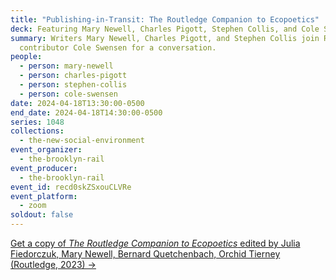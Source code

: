 ```yaml
---
title: "Publishing-in-Transit: The Routledge Companion to Ecopoetics"
deck: Featuring Mary Newell, Charles Pigott, Stephen Collis, and Cole Swensen
summary: Writers Mary Newell, Charles Pigott, and Stephen Collis join Rail
  contributor Cole Swensen for a conversation.
people:
  - person: mary-newell
  - person: charles-pigott
  - person: stephen-collis
  - person: cole-swensen
date: 2024-04-18T13:30:00-0500
end_date: 2024-04-18T14:30:00-0500
series: 1048
collections:
  - the-new-social-environment
event_organizer:
  - the-brooklyn-rail
event_producer:
  - the-brooklyn-rail
event_id: recd0skZSxouCLVRe
event_platform:
  - zoom
soldout: false
---
```

[Get a copy of *The Routledge Companion to Ecopoetics* edited by Julia Fiedorczuk, Mary Newell, Bernard Quetchenbach, Orchid Tierney (Routledge, 2023) →](https://www.routledge.com/The-Routledge-Companion-to-Ecopoetics/Fiedorczuk-Newell-Quetchenbach-Tierney/p/book/9781032033785)